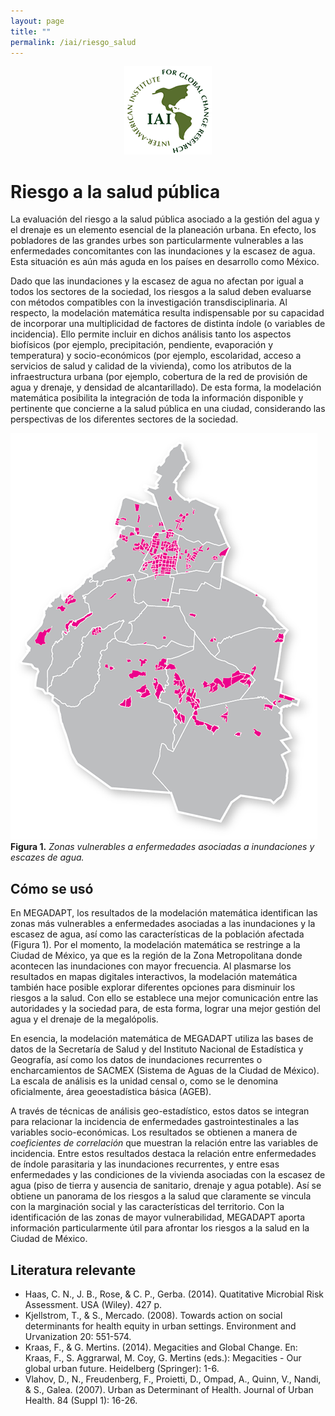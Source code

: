 ```yaml
---
layout: page
title: ""
permalink: /iai/riesgo_salud
---
```


<center><img src="/assets/logo_iai.png" alt="logo iai"></center>

Riesgo a la salud pública
=========================

La evaluación del riesgo a la salud pública asociado a la gestión del agua y el
drenaje es un elemento esencial de la planeación urbana. En efecto, los
pobladores de las grandes urbes son particularmente vulnerables a las
enfermedades concomitantes con las inundaciones y la escasez de agua. Esta
situación es aún más aguda en los países en desarrollo como México.

Dado que las inundaciones y la escasez de agua no afectan por igual a todos los
sectores de la sociedad, los riesgos a la salud deben evaluarse con métodos
compatibles con la investigación transdisciplinaria. Al respecto, la modelación
matemática resulta indispensable por su capacidad de incorporar una
multiplicidad de factores de distinta índole (o variables de incidencia). Ello
permite incluir en dichos análisis tanto los aspectos biofísicos (por ejemplo,
precipitación, pendiente, evaporación y temperatura) y socio-económicos (por
ejemplo, escolaridad, acceso a servicios de salud y calidad de la vivienda),
como los atributos de la infraestructura urbana (por ejemplo, cobertura de la
red de provisión de agua y drenaje, y densidad de alcantarillado). De esta
forma, la modelación matemática posibilita la integración de toda la información
disponible y pertinente que concierne a la salud pública en una ciudad,
considerando las perspectivas de los diferentes sectores de la sociedad.

![mapa_salud](/assets/proyectos_apc/iai_fichas/mapa_riesgo_salud.png)
**Figura 1.** _Zonas vulnerables a enfermedades asociadas a inundaciones y
escazes de agua._
<br>

Cómo se usó
-----------

En MEGADAPT, los resultados de la modelación matemática identifican las zonas
más vulnerables a enfermedades asociadas a las inundaciones y la escasez de
agua, así como las características de la población afectada (Figura 1). Por el
momento, la modelación matemática se restringe a la Ciudad de México, ya que es
la región de la Zona Metropolitana donde acontecen las inundaciones con mayor
frecuencia. Al plasmarse los resultados en mapas digitales interactivos, la
modelación matemática también hace posible explorar diferentes opciones para
disminuir los riesgos a la salud. Con ello se establece una mejor comunicación
entre las autoridades y la sociedad para, de esta forma, lograr una mejor
gestión del agua y el drenaje de la megalópolis.

En esencia, la modelación matemática de MEGADAPT utiliza las bases de datos de
la Secretaría de Salud y del Instituto Nacional de Estadística y Geografía, así
como los datos de inundaciones recurrentes o encharcamientos de SACMEX (Sistema
de Aguas de la Ciudad de México). La escala de análisis es la unidad censal o,
como se le denomina oficialmente, área geoestadística básica (AGEB).

A través de técnicas de análisis geo-estadístico, estos datos se integran para
relacionar la incidencia de enfermedades gastrointestinales a las variables
socio-económicas. Los resultados se obtienen a manera de *coeficientes de
correlación* que muestran la relación entre las variables de incidencia. Entre
estos resultados destaca la relación entre enfermedades de índole parasitaria y
las inundaciones recurrentes, y entre esas enfermedades y las condiciones de la
vivienda asociadas con la escasez de agua (piso de tierra y ausencia de
sanitario, drenaje y agua potable). Así se obtiene un panorama de los riesgos a
la salud que claramente se vincula con la marginación social y las
características del territorio. Con la identificación de las zonas de mayor
vulnerabilidad, MEGADAPT aporta información particularmente útil para afrontar
los riesgos a la salud en la Ciudad de México.

Literatura relevante
--------------------

-   Haas, C. N., J. B., Rose, & C. P., Gerba. (2014). Quatitative Microbial Risk
    Assessment. USA (Wiley). 427 p.
-   Kjellstrom, T., & S., Mercado. (2008). Towards action on social determinants
    for health equity in urban settings. Environment and Urvanization 20:
    551-574.
-   Kraas, F., & G. Mertins. (2014). Megacities and Global Change. En: Kraas,
    F., S. Aggrarwal, M. Coy, G. Mertins (eds.): Megacities - Our global urban
    future. Heidelberg (Springer): 1-6.
-   Vlahov, D., N., Freudenberg, F., Proietti, D., Ompad, A., Quinn, V., Nandi,
    & S., Galea. (2007). Urban as Determinant of Health. Journal of Urban
    Health. 84 (Suppl 1): 16-26.
